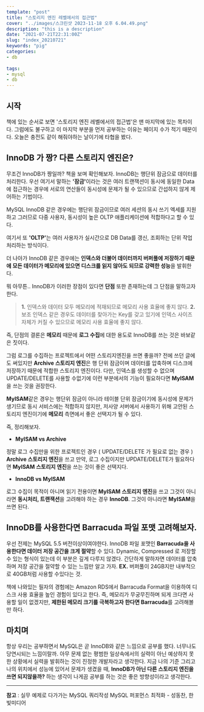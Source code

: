 ```yaml
---
template: "post"
title: "스토리지 엔진 레벨에서의 접근법"
cover: "../images/스크린샷 2023-11-18 오후 6.04.49.png"
description: "this is a description"
date: "2021-07-21T22:31:00Z"
slug: "index_20210721"
keywords: "pig"
categories:
- db
  
tags:
- mysql
- db
---
```


## 시작

책에 있는 순서로 보면 '스토리지 엔진 레벨에서의 접근법'은 맨 마지막에 있는 목차이다. 그럼에도 불구하고 이 마지막 부분을 먼저 공부하는 이유는 페이지 수가 적기 때문이다.  오늘은 충전도 같이 해줘야하는 날이기에 타협을 봤다.


## InnoDB 가 짱? 다른 스토리지 엔진은?

무조건 InnoDB가 짱일까? 책을 보며 확인해보자. InnoDB는 행단위 잠금으로 데이터를 처리한다.
우선 여기서 말하는 <strong>'잠금'</strong>이라는 것은 여러 트랜잭션이 동시에 동일한 Data에 접근하는 경우에 서로의 연산들이 동시성에 문제가 될 수 있으므로 간섭하지 않게 제어하는 기법이다.

MySQL InnoDB 같은 경우에는 행단위 잠금이므로 여러 세션의 동시 쓰기 엑세를 지원하고 그러므로 다중 사용자, 동시성이 높은 OLTP 애플리케이션에 적합하다고 할 수 있다.

여기서 또 <strong>'OLTP'</strong>는 여러 사용자가 실시간으로 DB Data를 갱신, 조회하는 단위 작업 처리하는 방식이다.

더 나아가 InnoDB 같은 경우에는 <strong>인덱스와 더불어 데이터까지 버퍼풀에 저장하기 때문에 모든 데이터가 메모리에 있으면 디스크를 읽지 않아도 되므로 강력한 성능</strong>을 발휘한다.

뭐 아무튼.. InnoDB가 이러한 장점이 있다면 <strong>단점</strong> 또한 존재하는데 그 단점을 말하고자 한다.

> <strong>1.</strong> 인덱스와 데이터 모두 메모리에 적재되므로 메모리 사용 효율에 좋지 않다.
<strong>2.</strong> 보조 인덱스 같은 경우도 데이터를 찾아가는 Key를 갖고 있기에 인덱스 사이즈 자체가 커질 수 있으므로 메모리 사용 효율에 좋지 않다.

즉, 단점의 결론은 <strong>메모리</strong> 때문에 <strong>로그 수집</strong>에 대한 용도로 InnoDB를 쓰는 것은 바보같은 짓이다.

그럼 로그를 수집하는 프로젝트에서 어떤 스토리지엔진을 쓰면 좋을까? 전에 쓰던 글에도 써있지만 <strong>Archive 스토리지 엔진</strong>은 행 단위 잠금이며 데이터를 압축하며 디스크에 저장하기 때문에 적합한 스토리지 엔진이다. 다만, 인덱스를 생성할 수 없으며 UPDATE/DELETE를 사용할 수없기에 이런 부분에서의 기능이 필요하다면 <strong>MyISAM</strong>을 쓰는 것을 권장한다.

<strong>MyISAM</strong>같은 경우는 행단위 잠금이 아니라 테이블 단위 잠금이기에 동시성에 문제가 생기므로 동시 서비스에는 적합하지 않지만, 저사양 서버에서 사용하기 위해 고안된 스토리지 엔진이기에 <strong>메모리</strong> 측면에서 좋은 선택지가 될 수 있다.

즉, 정리해보자.

- <strong>MyISAM vs Archive</strong>

정말 로그 수집만을 위한 프로젝트인 경우 ( UPDATE/DELETE  가 필요로 없는 경우 ) <strong>Archive 스토리지 엔진</strong>을 쓰고 만약, 로그 수집이지만 UPDATE/DELETE가 필요하다면 <strong>MyISAM 스토리지 엔진</strong>을 쓰는 것이 좋은 선택지다.

- <strong>InnoDB vs MyISAM </strong>

로그 수집이 목적이 아니며 읽기 전용이면 <strong>MyISAM 스토리지 엔진</strong>을 쓰고 그것이 아니라면 <strong>동시처리, 트랜잭션</strong>을 고려해야 하는 경우 <strong>InnoDB</strong>. 그것이 아니라면 <strong>MyISAM</strong>을 쓰면 된다.

## InnoDB를 사용한다면 Barracuda 파일 포맷 고려해보자.

우선 전제는 MySQL 5.5 버전이상이여야한다. InnoDB 파일 포맷인 <strong>Barracuda을 사용한다면 데이터 저장 공간을 크게 절약</strong>할 수 있다. Dynamic, Compressed 로 저장할 수 있는 형식이 있는데 이 부분은 깊게 다루지 않겠다. 간단하게 말하자면 데이터를 압축하며 저장 공간을 절약할 수 있는 느낌만 알고 가자. <strong>EX.</strong> 버퍼풀이 24GB지만 내부적으로 40GB처럼 사용할 수있다는 것.

책에 나와있는 필자의 경험에는 Amazon RDS에서 Barracuda Format을 이용하여 디스크 사용 효율을 높인 경험이 있다고 한다. 즉, 메모리가 무궁무진하며 되게 크다면 사용할 일이 없겠지만, <strong>제한된 메모리 크기를 극복하고자 한다면 Barracuda</strong>를 고려해볼만 하다.

## 마치며

항상 우리는 공부하면서 MySQL은 곧 InnoDB와 같은 느낌으로 공부를 했다. 너무나도 당연시되는 느낌이랄까. 아무 문제 없는 평범한 일상속에서의 실력이 아닌 예상하지 못한 상황에서 실력을 발휘하는 것이 진정한 개발자라고 생각한다. 지금 나의 기준 그리고 나의 위치에서 성능에 있어서 문제가 생겼을 때, <strong>InnoDB가 아닌 다른 스토리지 엔진을 쓰면 되지않을까? </strong> 하는 생각이 나게끔 공부를 하는 것은 좋은 방향성이라고 생각한다.


---
<strong>참고</strong> : 실무 예제로 다가가는 MySQL 쿼리작성 MySQL 퍼포먼스 최적화 - 성동찬, 한빛미디어 
